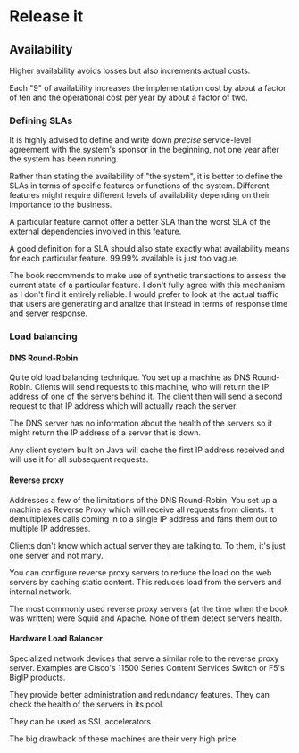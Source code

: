 # Release it

## Availability

Higher availability avoids losses but also increments actual costs.

Each "9" of availability increases the implementation cost by about
a factor of ten and the operational cost per year by about a factor
of two.

### Defining SLAs
It is highly advised to define and write down *precise* service-level
agreement with the system's sponsor in the beginning, not one year
after the system has been running.

Rather than stating the availability of "the system", it is better to
define the SLAs in terms of specific features or functions of the
system. Different features might require different levels of
availability depending on their importance to the business.

A particular feature cannot offer a better SLA than the worst SLA
of the external dependencies involved in this feature.

A good definition for a SLA should also state exactly what availability
means for each particular feature. 99.99% available is just too vague.

The book recommends to make use of synthetic transactions to assess
the current state of a particular feature. I don't fully agree with this
mechanism as I don't find it entirely reliable. I would prefer to
look at the actual traffic that users are generating and analize that
instead in terms of response time and server response.

### Load balancing

#### DNS Round-Robin
Quite old load balancing technique.
You set up a machine as DNS Round-Robin. Clients will send requests to
this machine, who will return the IP address of one of the servers
behind it. The client then will send a second request to that IP address
which will actually reach the server.

The DNS server has no information about the health of the servers so
it might return the IP address of a server that is down.

Any client system built on Java will cache the first IP address received
and will use it for all subsequent requests.

#### Reverse proxy
Addresses a few of the limitations of the DNS Round-Robin. You set up
a machine as Reverse Proxy which will receive all requests from clients.
It demultiplexes calls coming in to a single IP address and fans them out
to multiple IP addresses.

Clients don't know which actual server they are talking to. To them, it's
just one server and not many.

You can configure reverse proxy servers to reduce the load on the web
servers by caching static content. This reduces load from the servers
and internal network.

The most commonly used reverse proxy servers (at the time when the book
was written) were Squid and Apache. None of them detect servers health.

#### Hardware Load Balancer
Specialized network devices that serve a similar role to the reverse
proxy server. Examples are Cisco's 11500 Series Content Services Switch
or F5's BigIP products.

They provide better administration and redundancy features. They can check
the health of the servers in its pool.

They can be used as SSL accelerators.

The big drawback of these machines are their very high price.
